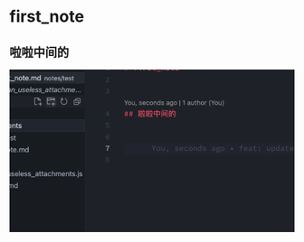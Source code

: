 # first_note


## 啦啦中间的


![first_note__2021-08-13-15-36-13](/attachments/first_note__2021-08-13-15-36-13.png)